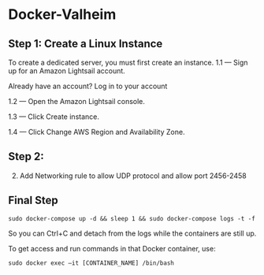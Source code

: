 # Docker-Valheim

## Step 1: Create a Linux Instance
To create a dedicated server, you must first create an instance. 
1.1 — Sign up for an Amazon Lightsail account. 

Already have an account? Log in to your account

1.2  — Open the Amazon Lightsail console. 

1.3  — Click Create instance. 

1.4 — Click Change AWS Region and Availability Zone. 

## Step 2:

2. Add Networking rule to allow UDP protocol and allow port 2456-2458

## Final Step 
`sudo docker-compose up -d && sleep 1 && sudo docker-compose logs -t -f`

So you can Ctrl+C and detach from the logs while the containers are still up.

To get access and run commands in that Docker container, use:

`sudo docker exec –it [CONTAINER_NAME] /bin/bash`
